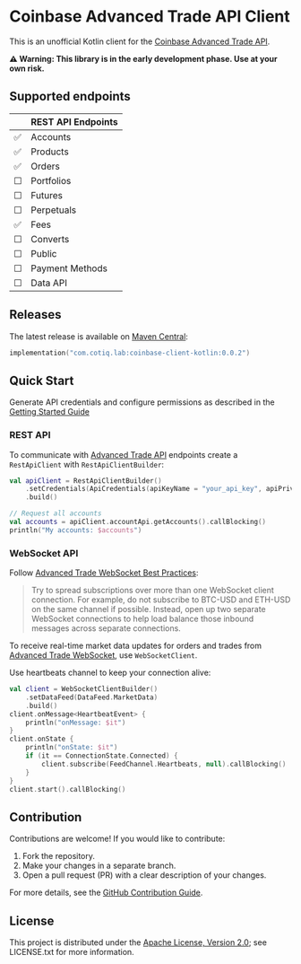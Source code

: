 # Coinbase Advanced Trade API Client

This is an unofficial Kotlin client for the [Coinbase Advanced Trade API](https://docs.cdp.coinbase.com/advanced-trade/docs/welcome).

**⚠ Warning: This library is in the early development phase. Use at your own risk.**

## Supported endpoints

|    | REST API Endpoints          |
|----|-----------------------------|
| ✅ | Accounts                    |
| ✅ | Products                    |
| ✅ | Orders                      |
| ☐  | Portfolios                  |
| ☐  | Futures                     |
| ☐  | Perpetuals                  |
| ✅ | Fees                        |
| ☐  | Converts                    |
| ☐  | Public                      |
| ☐  | Payment Methods             |
| ☐  | Data API                    |

## Releases

The latest release is available on [Maven Central](https://central.sonatype.com/artifact/com.cotiq.lab/coinbase-client-kotlin):

```kotlin
implementation("com.cotiq.lab:coinbase-client-kotlin:0.0.2")
```

## Quick Start

Generate API credentials and configure permissions as described in the [Getting Started Guide](https://docs.cdp.coinbase.com/advanced-trade/docs/getting-started)

### REST API

To communicate with [Advanced Trade API](https://docs.cdp.coinbase.com/advanced-trade/docs/api-overview) endpoints create a `RestApiClient` with `RestApiClientBuilder`:

```kotlin
val apiClient = RestApiClientBuilder()
    .setCredentials(ApiCredentials(apiKeyName = "your_api_key", apiPrivateKey = "your_private_key"))
    .build()

// Request all accounts
val accounts = apiClient.accountApi.getAccounts().callBlocking()
println("My accounts: $accounts")
```

### WebSocket API

Follow [Advanced Trade WebSocket Best Practices](https://docs.cdp.coinbase.com/advanced-trade/docs/ws-best-practices):
> Try to spread subscriptions over more than one WebSocket client connection.
> For example, do not subscribe to BTC-USD and ETH-USD on the same channel if possible.
> Instead, open up two separate WebSocket connections to help load balance those inbound messages across separate connections.

To receive real-time market data updates for orders and trades from [Advanced Trade WebSocket](https://docs.cdp.coinbase.com/advanced-trade/docs/ws-overview), use `WebSocketClient`.

Use heartbeats channel to keep your connection alive:

```kotlin
val client = WebSocketClientBuilder()
    .setDataFeed(DataFeed.MarketData)
    .build()
client.onMessage<HeartbeatEvent> {
    println("onMessage: $it")
}
client.onState {
    println("onState: $it")
    if (it == ConnectionState.Connected) {
        client.subscribe(FeedChannel.Heartbeats, null).callBlocking()
    }
}
client.start().callBlocking()
```

## Contribution

Contributions are welcome! If you would like to contribute:

1. Fork the repository.
2. Make your changes in a separate branch.
3. Open a pull request (PR) with a clear description of your changes.

For more details, see the [GitHub Contribution Guide](https://docs.github.com/en/get-started/exploring-projects-on-github/contributing-to-a-project).

## License

This project is distributed under the
[Apache License, Version 2.0](http://www.apache.org/licenses/LICENSE-2.0);
see LICENSE.txt for more information.
